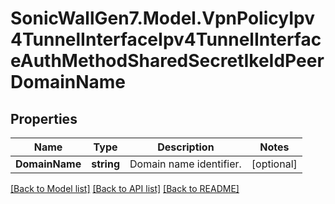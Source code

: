 # SonicWallGen7.Model.VpnPolicyIpv4TunnelInterfaceIpv4TunnelInterfaceAuthMethodSharedSecretIkeIdPeerDomainName

## Properties

Name | Type | Description | Notes
------------ | ------------- | ------------- | -------------
**DomainName** | **string** | Domain name identifier. | [optional] 

[[Back to Model list]](../README.md#documentation-for-models) [[Back to API list]](../README.md#documentation-for-api-endpoints) [[Back to README]](../README.md)

